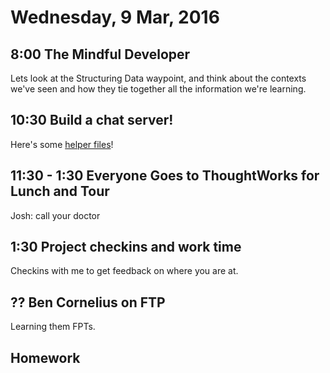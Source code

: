 Wednesday,  9 Mar, 2016
=======================

8:00 The Mindful Developer
--------------------------

Lets look at the Structuring Data waypoint,
and think about the contexts we've seen
and how they tie together all the information we're learning.


10:30 Build a chat server!
-------------------------

Here's some [helper files](https://gist.github.com/JoshCheek/114c0794091c73ea82a8)!


11:30 - 1:30 Everyone Goes to ThoughtWorks for Lunch and Tour
-----------

Josh: call your doctor


1:30 Project checkins and work time
-----------------------------------

Checkins with me to get feedback on where you are at.


?? Ben Cornelius on FTP
-----------------------

Learning them FPTs.


Homework
--------

